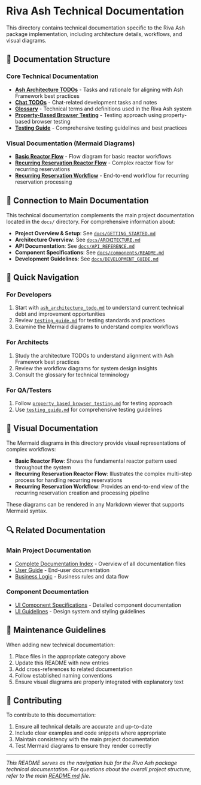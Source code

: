 # Riva Ash Technical Documentation

This directory contains technical documentation specific to the Riva Ash package implementation, including architecture details, workflows, and visual diagrams.

## 📁 Documentation Structure

### Core Technical Documentation
- **[Ash Architecture TODOs](ash_architecture_todo.md)** - Tasks and rationale for aligning with Ash Framework best practices
- **[Chat TODOs](chat_todo.md)** - Chat-related development tasks and notes
- **[Glossary](glossary.md)** - Technical terms and definitions used in the Riva Ash system
- **[Property-Based Browser Testing](property_based_browser_testing.md)** - Testing approach using property-based browser testing
- **[Testing Guide](testing_guide.md)** - Comprehensive testing guidelines and best practices

### Visual Documentation (Mermaid Diagrams)
- **[Basic Reactor Flow](basic_reactor_flow.mmd)** - Flow diagram for basic reactor workflows
- **[Recurring Reservation Reactor Flow](recurring_reservation_reactor_flow.mmd)** - Complex reactor flow for recurring reservations
- **[Recurring Reservation Workflow](recurring_reservation_workflow.mmd)** - End-to-end workflow for recurring reservation processing

## 🔗 Connection to Main Documentation

This technical documentation complements the main project documentation located in the `docs/` directory. For comprehensive information about:

- **Project Overview & Setup**: See [`docs/GETTING_STARTED.md`](../docs/GETTING_STARTED.md)
- **Architecture Overview**: See [`docs/ARCHITECTURE.md`](../docs/ARCHITECTURE.md)
- **API Documentation**: See [`docs/API_REFERENCE.md`](../docs/API_REFERENCE.md)
- **Component Specifications**: See [`docs/components/README.md`](../docs/components/README.md)
- **Development Guidelines**: See [`docs/DEVELOPMENT_GUIDE.md`](../docs/DEVELOPMENT_GUIDE.md)

## 🎯 Quick Navigation

### For Developers
1. Start with [`ash_architecture_todo.md`](ash_architecture_todo.md) to understand current technical debt and improvement opportunities
2. Review [`testing_guide.md`](testing_guide.md) for testing standards and practices
3. Examine the Mermaid diagrams to understand complex workflows

### For Architects
1. Study the architecture TODOs to understand alignment with Ash Framework best practices
2. Review the workflow diagrams for system design insights
3. Consult the glossary for technical terminology

### For QA/Testers
1. Follow [`property_based_browser_testing.md`](property_based_browser_testing.md) for testing approach
2. Use [`testing_guide.md`](testing_guide.md) for comprehensive testing guidelines

## 📖 Visual Documentation

The Mermaid diagrams in this directory provide visual representations of complex workflows:

- **Basic Reactor Flow**: Shows the fundamental reactor pattern used throughout the system
- **Recurring Reservation Reactor Flow**: Illustrates the complex multi-step process for handling recurring reservations
- **Recurring Reservation Workflow**: Provides an end-to-end view of the recurring reservation creation and processing pipeline

These diagrams can be rendered in any Markdown viewer that supports Mermaid syntax.

## 🔍 Related Documentation

### Main Project Documentation
- [Complete Documentation Index](../docs/DOCUMENTATION_INDEX.md) - Overview of all documentation files
- [User Guide](../docs/user_guides/user_guide.md) - End-user documentation
- [Business Logic](../docs/business/user_actions_business_logic.md) - Business rules and data flow

### Component Documentation
- [UI Component Specifications](../docs/components/README.md) - Detailed component documentation
- [UI Guidelines](../docs/ui-guidelines.md) - Design system and styling guidelines

## 📝 Maintenance Guidelines

When adding new technical documentation:
1. Place files in the appropriate category above
2. Update this README with new entries
3. Add cross-references to related documentation
4. Follow established naming conventions
5. Ensure visual diagrams are properly integrated with explanatory text

## 🤝 Contributing

To contribute to this documentation:
1. Ensure all technical details are accurate and up-to-date
2. Include clear examples and code snippets where appropriate
3. Maintain consistency with the main project documentation
4. Test Mermaid diagrams to ensure they render correctly

---

*This README serves as the navigation hub for the Riva Ash package technical documentation. For questions about the overall project structure, refer to the main [README.md](../README.md) file.*
